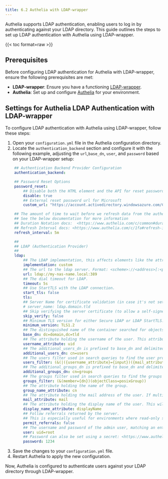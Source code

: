 ```yaml
---
title: 6.2 Authelia with LDAP-wrapper
---
```


Authelia supports LDAP authentication, enabling users to log in by authenticating against your LDAP directory. This guide outlines the steps to set up LDAP authentication with Authelia using LDAP-wrapper.

{{< toc format=raw >}}

## Prerequisites

Before configuring LDAP authentication for Authelia with LDAP-wrapper, ensure the following prerequisites are met:

- **LDAP-wrapper**: Ensure you have a functioning [LDAP-wrapper](https://github.com/ahaenggli/AzureAD-LDAP-wrapper/).
- **Authelia**: Set up and configure [Authelia](https://www.authelia.com/overview/prologue/introduction/) for your environment.

## Settings for Authelia LDAP Authentication with LDAP-wrapper

To configure LDAP authentication with Authelia using LDAP-wrapper, follow these steps:

1. Open your `configuration.yml` file in the Authelia configuration directory.
2. Locate the `authentication_backend` section and configure it with the following example, adjusting the `url`,`base_dn`, `user`, and `password` based on your LDAP-wrapper setup:

```yaml
    ## Authentication Backend Provider Configuration
    authentication_backend:

    ## Password Reset Options
    password_reset:
        ## Disable both the HTML element and the API for reset password functionality.
        disable: true
        ## External reset password url for Microsoft
        custom_url: "https://account.activedirectory.windowsazure.com/ChangePassword.aspx"

    ## The amount of time to wait before we refresh data from the authentication backend. Uses duration notation
    ## See the below documentation for more information
    ## Duration Notation docs:  <https://www.authelia.com/c/common#duration-notation-format>
    ## Refresh Interval docs: <https://www.authelia.com/c/1fa#refresh-interval>
    refresh_interval: 5m

    ##
    ## LDAP (Authentication Provider)
    ##
    ldap:
        ## The LDAP implementation, this affects elements like the attribute utilised for resetting a password.
        implementation: custom
        ## The url to the ldap server. Format: <scheme>://<address>[:<port>].
        url: ldap://my-nas-name.local:389
        ## The dial timeout for LDAP.
        timeout: 5s
        ## Use StartTLS with the LDAP connection.
        start_tls: false
        tls:
        ## Server Name for certificate validation (in case it's not set correctly in the URL).
        # server_name: ldap.domain.tld
        ## Skip verifying the server certificate (to allow a self-signed certificate).
        skip_verify: false
        ## Minimum TLS version for either Secure LDAP or LDAP StartTLS.
        minimum_version: TLS1.2
        ## The distinguished name of the container searched for objects in the directory information tree.
        base_dn: dc=domain,dc=tld
        ## The attribute holding the username of the user. This attribute is used to populate the username in the session
        username_attribute: uid
        ## The additional_users_dn is prefixed to base_dn and delimited by a comma when searching for users.
        additional_users_dn: cn=users
        ## The users filter used in search queries to find the user profile based on input filled in login form.
        users_filter: (&(|({username_attribute}={input})({mail_attribute}={input}))(objectClass=person))
        ## The additional_groups_dn is prefixed to base_dn and delimited by a comma when searching for groups.
        additional_groups_dn: cn=groups
        ## The groups filter used in search queries to find the groups based on relevant authenticated user.
        groups_filter: (&(member={dn})(objectClass=posixGroup))
        ## The attribute holding the name of the group.
        group_name_attribute: cn
        ## The attribute holding the mail address of the user. If multiple email addresses are defined for a user, only the
        mail_attribute: mail
        ## The attribute holding the display name of the user. This will be used to greet an authenticated user.
        display_name_attribute: displayName
        ## Follow referrals returned by the server.
        ## This is especially useful for environments where read-only servers exist. Only implemented for write operations.
        permit_referrals: false
        ## The username and password of the admin user, matching an entry of your LDAP-wrapper environment variable `LDAP_BINDUSER`.
        user: uid=root
        ## Password can also be set using a secret: <https://www.authelia.com/c/secrets>
        password: 1234
```

3. Save the changes to your `configuration.yml` file.
4. Restart Authelia to apply the new configuration.

Now, Authelia is configured to authenticate users against your LDAP directory through LDAP-wrapper.
